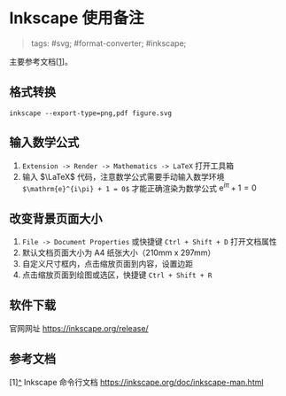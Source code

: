 # Inkscape 使用备注

> tags: #svg; #format-converter; #inkscape;

主要参考文档<a name="rref1"></a>\[[1](#ref1)\]。

## 格式转换

```shell
inkscape --export-type=png,pdf figure.svg
```

## 输入数学公式

1. `Extension -> Render -> Mathematics -> LaTeX` 打开工具箱
2. 输入 $\LaTeX$ 代码，注意数学公式需要手动输入数学环境 `$\mathrm{e}^{i\pi} + 1 = 0$` 才能正确渲染为数学公式 $\mathrm{e}^{i\pi} + 1 = 0$

## 改变背景页面大小

1. `File -> Document Properties` 或快捷键 `Ctrl + Shift + D` 打开文档属性
2. 默认文档页面大小为 A4 纸张大小（210mm x 297mm）
3. 自定义尺寸框内，点击缩放页面到内容，设置边距
4. 点击缩放页面到绘图或选区，快捷键 `Ctrl + Shift + R`

## 软件下载

官网网址 <https://inkscape.org/release/>

## 参考文档

<a name="ref1">\[1\]</a>[^](#rref1) Inkscape 命令行文档 <https://inkscape.org/doc/inkscape-man.html>
